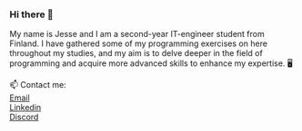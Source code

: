 ### Hi there 👋

My name is Jesse and I am a second-year IT-engineer student from Finland. I have gathered some of my programming exercises on here throughout my studies,
and my aim is to delve deeper in the field of programming and acquire more advanced skills to enhance my expertise. 🖥️

 📫 Contact me:  
 [Email](mailto:jesse.sillman@yahoo.com)  
 [Linkedin](https://www.linkedin.com/in/jesse-sillman-5b6912269/)  
 [Discord](https://discord.gg/nwqQmCJd)  



<!--
**jessesillman/jessesillman** is a ✨ _special_ ✨ repository because its `README.md` (this file) appears on your GitHub profile.

Here are some ideas to get you started:

- 🔭 I’m currently working on ...
- 🌱 I’m currently learning ...
- 👯 I’m looking to collaborate on ...
- 🤔 I’m looking for help with ...
- 💬 Ask me about ...
- 📫 How to reach me: ...
- 😄 Pronouns: ...
- ⚡ Fun fact: ...
-->
